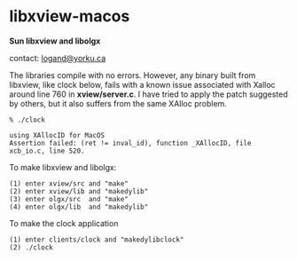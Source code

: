 # libxview-macos
**Sun libxview and libolgx**

contact: logand@yorku.ca

The libraries compile with no errors. However, any binary built from libxview, like clock below, fails with a known issue associated with Xalloc around line 760 in **xview/server.c**. I have tried to apply the patch suggested by others, but it also suffers from the same XAlloc problem.

```
% ./clock

using XAllocID for MacOS
Assertion failed: (ret != inval_id), function _XAllocID, file xcb_io.c, line 520.
```

To make libxview and libolgx:
```
(1) enter xview/src and "make"
(2) enter xview/lib and "makedylib"
(3) enter olgx/src  and "make"
(4) enter olgx/lib  and "makedylib"
```

To make the clock application
```
(1) enter clients/clock and "makedylibclock"
(2) ./clock
```
